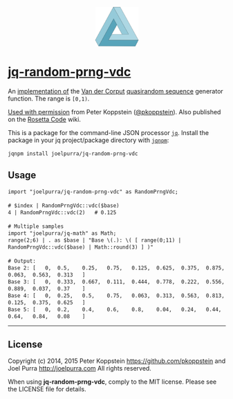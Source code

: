 <p align="center">
  <a href="https://github.com/joelpurra/jqnpm"><img src="https://raw.githubusercontent.com/joelpurra/jqnpm/master/resources/logotype/penrose-triangle.svg?sanitize=true" alt="jqnpm logotype, a Penrose triangle" width="100" border="0" /></a>
</p>

# [jq-random-prng-vdc](https://github.com/joelpurra/jq-random-prng-vdc)

An [implementation of](http://rosettacode.org/mw/index.php?title=Van_der_Corput_sequence#jq) the [Van der Corput](https://en.wikipedia.org/wiki/Van_der_Corput_sequence) [quasirandom sequence](http://mathworld.wolfram.com/QuasirandomSequence.html) generator function. The range is `[0,1)`.

[Used with permission](https://github.com/stedolan/jq/issues/677#issuecomment-71730811) from Peter Koppstein ([@pkoppstein](https://github.com/pkoppstein)). Also published on the [Rosetta Code](http://rosettacode.org/) wiki.

This is a package for the command-line JSON processor [`jq`](https://stedolan.github.io/jq/). Install the package in your jq project/package directory with [`jqnpm`](https://github.com/joelpurra/jqnpm):

```bash
jqnpm install joelpurra/jq-random-prng-vdc
```



## Usage


```jq
import "joelpurra/jq-random-prng-vdc" as RandomPrngVdc;

# $index | RandomPrngVdc::vdc($base)
4 | RandomPrngVdc::vdc(2)	# 0.125

# Multiple samples
import "joelpurra/jq-math" as Math;
range(2;6) | . as $base | "Base \(.): \( [ range(0;11) | RandomPrngVdc::vdc($base) | Math::round(3) ] )"

# Output:
Base 2: [	0,	0.5,	0.25,	0.75,	0.125,	0.625,	0.375,	0.875,	0.063,	0.563,	0.313	]
Base 3: [	0,	0.333,	0.667,	0.111,	0.444,	0.778,	0.222,	0.556,	0.889,	0.037,	0.37	]
Base 4: [	0,	0.25,	0.5,	0.75,	0.063,	0.313,	0.563,	0.813,	0.125,	0.375,	0.625	]
Base 5: [	0,	0.2,	0.4,	0.6,	0.8,	0.04,	0.24,	0.44,	0.64,	0.84,	0.08	]
```



---

## License
Copyright (c) 2014, 2015 Peter Koppstein <https://github.com/pkoppstein> and Joel Purra <http://joelpurra.com>
All rights reserved.

When using **jq-random-prng-vdc**, comply to the MIT license. Please see the LICENSE file for details.
